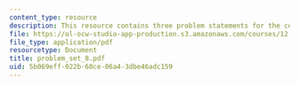 ```yaml
---
content_type: resource
description: This resource contains three problem statements for the course.
file: https://ol-ocw-studio-app-production.s3.amazonaws.com/courses/12-742-marine-chemistry-fall-2006/5b069eff022b60ce06a43dbe46adc159_problem_set_8.pdf
file_type: application/pdf
resourcetype: Document
title: problem_set_8.pdf
uid: 5b069eff-022b-60ce-06a4-3dbe46adc159
---
```

